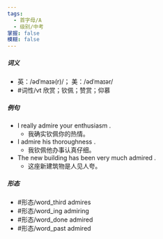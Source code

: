 ```yaml
---
tags:
  - 首字母/A
  - 级别/中考
掌握: false
模糊: false
---
```

##### 词义
- 英：/ədˈmaɪə(r)/； 美：/ədˈmaɪər/
- #词性/vt  欣赏；钦佩；赞赏；仰慕
##### 例句
- I really admire your enthusiasm .
	- 我确实钦佩你的热情。
- I admire his thoroughness .
	- 我钦佩他办事认真仔细。
- The new building has been very much admired .
	- 这座新建筑物是人见人夸。
##### 形态
- #形态/word_third admires
- #形态/word_ing admiring
- #形态/word_done admired
- #形态/word_past admired
